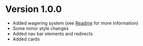 # Version 1.0.0
- Added wagering system (see [Readme](README.md) for more information)
- Some minor style changes
- Added nav bar elements and redirects
- Added cards
